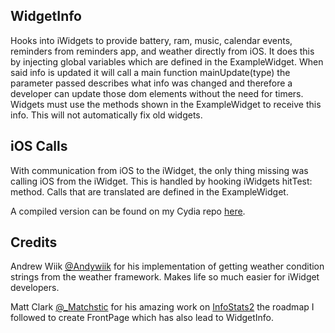 WidgetInfo
----

Hooks into iWidgets to provide battery, ram, music, calendar events, reminders from reminders app, and weather directly from iOS. It does this by injecting global variables which are defined in the ExampleWidget. When said info is updated it will call a main function mainUpdate(type) the parameter passed describes what info was changed and therefore a developer can update those dom elements without the need for timers. Widgets must use the methods shown in the ExampleWidget to receive this info. This will not automatically fix old widgets.

iOS Calls
----

With communication from iOS to the iWidget, the only thing missing was calling iOS from the iWidget. This is handled by hooking iWidgets hitTest: method. Calls that are translated are defined in the ExampleWidget.

A compiled version can be found on my Cydia repo <a href="http://junesiphone.com/supersecret/">here</a>.

Credits
----

Andrew Wiik <a href="https://twitter.com/Andywiik">@Andywiik</a> for his implementation of getting weather condition strings from the weather framework. Makes life so much easier for iWidget developers.

Matt Clark <a href="https://twitter.com/_Matchstic">@_Matchstic</a> for his amazing work on <a href="https://github.com/Matchstic/InfoStats2">InfoStats2</a> the roadmap I followed to create FrontPage which has also lead to WidgetInfo.

